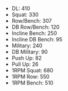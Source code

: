 * DL: 410
*  Squat: 330
*  Row/Bench: 307
*  DB Row/Bench: 120
*  Incline Bench: 250
*  Incline DB Bench: 95
*  Military: 240
*  DB Military: 90
*  Push Up: 82
*  Pull Up: 26
*  1RPM Squat: 680
*  1RPM Row: 550
*  1RPM Bench: 510
